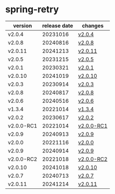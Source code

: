 # spring-retry	


|version|release date|changes|
|---|---|---|
|v2.0.4|20231016|[v2.0.4](./v2.0.4-20231016.md)|
|v2.0.8|20240816|[v2.0.8](./v2.0.8-20240816.md)|
|v2.0.11|20241213|[v2.0.11](./v2.0.11-20241213.md)|
|v2.0.5|20231215|[v2.0.5](./v2.0.5-20231215.md)|
|v2.0.1|20230321|[v2.0.1](./v2.0.1-20230321.md)|
|v2.0.10|20241019|[v2.0.10](./v2.0.10-20241019.md)|
|v2.0.3|20230914|[v2.0.3](./v2.0.3-20230914.md)|
|v2.0.8|20240817|[v2.0.8](./v2.0.8-20240817.md)|
|v2.0.6|20240516|[v2.0.6](./v2.0.6-20240516.md)|
|v1.3.4|20221014|[v1.3.4](./v1.3.4-20221014.md)|
|v2.0.2|20230617|[v2.0.2](./v2.0.2-20230617.md)|
|v2.0.0-RC1|20221014|[v2.0.0-RC1](./v2.0.0-RC1-20221014.md)|
|v2.0.9|20240913|[v2.0.9](./v2.0.9-20240913.md)|
|v2.0.0|20221116|[v2.0.0](./v2.0.0-20221116.md)|
|v2.0.9|20240914|[v2.0.9](./v2.0.9-20240914.md)|
|v2.0.0-RC2|20221018|[v2.0.0-RC2](./v2.0.0-RC2-20221018.md)|
|v2.0.10|20241018|[v2.0.10](./v2.0.10-20241018.md)|
|v2.0.7|20240713|[v2.0.7](./v2.0.7-20240713.md)|
|v2.0.11|20241214|[v2.0.11](./v2.0.11-20241214.md)|
